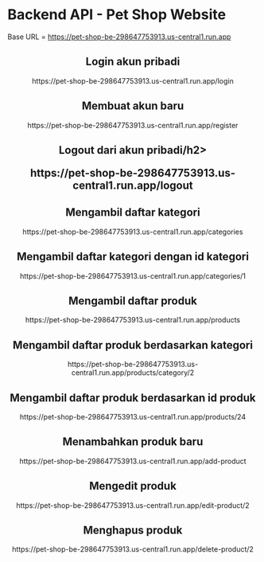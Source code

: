 # Backend API - Pet Shop Website

Base URL = https://pet-shop-be-298647753913.us-central1.run.app

<h2 align="center">Login akun pribadi</h2>
<p align="center">https://pet-shop-be-298647753913.us-central1.run.app/login</p>

<h2 align="center">Membuat akun baru</h2>
<p align="center">https://pet-shop-be-298647753913.us-central1.run.app/register</p>

<h2 align="center">Logout dari akun pribadi/h2>
<p align="center">https://pet-shop-be-298647753913.us-central1.run.app/logout</p>

<h2 align="center">Mengambil daftar kategori</h2>
<p align="center">https://pet-shop-be-298647753913.us-central1.run.app/categories</p>

<h2 align="center">Mengambil daftar kategori dengan id kategori</h2>
<p align="center">https://pet-shop-be-298647753913.us-central1.run.app/categories/1</p>

<h2 align="center">Mengambil daftar produk</h2>
<p align="center">https://pet-shop-be-298647753913.us-central1.run.app/products</p>

<h2 align="center">Mengambil daftar produk berdasarkan kategori</h2>
<p align="center">https://pet-shop-be-298647753913.us-central1.run.app/products/category/2</p>

<h2 align="center">Mengambil daftar produk berdasarkan id produk</h2>
<p align="center">https://pet-shop-be-298647753913.us-central1.run.app/products/24</p>

<h2 align="center">Menambahkan produk baru</h2>
<p align="center">https://pet-shop-be-298647753913.us-central1.run.app/add-product</p>

<h2 align="center">Mengedit produk </h2>
<p align="center">https://pet-shop-be-298647753913.us-central1.run.app/edit-product/2</p>

<h2 align="center">Menghapus produk </h2>
<p align="center">https://pet-shop-be-298647753913.us-central1.run.app/delete-product/2</p>
